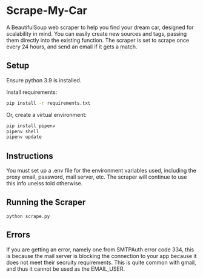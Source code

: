 # Scrape-My-Car
A BeautifulSoup web scraper to help you find your dream car, designed for scalability in mind. You can easily create new sources and tags, passing them directly into the existing function. The scraper is set to scrape once every 24 hours, and send an email if it gets a match.


## Setup

Ensure python 3.9 is installed.

Install requirements:
```bash
pip install -r requirements.txt
```

Or, create a virtual environment:
```bash
pip install pipenv
pipenv shell
pipenv update
```

## Instructions

You must set up a .env file for the environment variables used, including the proxy email, password, mail server, etc. The scraper will continue to use this info unelss told otherwise.

## Running the Scraper

```
python scrape.py
```

## Errors

If you are getting an error, namely one from SMTPAuth error code 334, this is because the mail server is blocking the connection to your app because it does not meet their secruity requirements. This is quite common with gmail, and thus it cannot be used as the EMAIL_USER.

